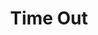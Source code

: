 ---
title: "Time Out"
draft: false
slug: "time-out"
weight: "7"
thumbnail: "thumbnail_time-out.jpg"
mainpage: true
related: true

header: {
	titleimage: "project-title_time-out.png"
}

block_project: {
	description: "(description coming soon)",
	bgcolor: "#5028C7",
	fontcolor: "#fff",
	work: [ 
		{class: "gallery-col-12 w-md-75", path: "illustration_time-out-01.jpg"}
	]
}

---